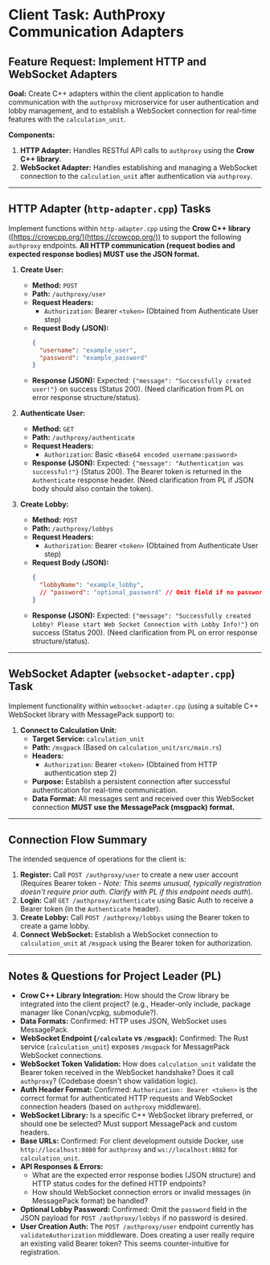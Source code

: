 # Client Task: AuthProxy Communication Adapters

## Feature Request: Implement HTTP and WebSocket Adapters

**Goal:** Create C++ adapters within the client application to handle communication with the `authproxy` microservice for user authentication and lobby management, and to establish a WebSocket connection for real-time features with the `calculation_unit`.

**Components:**
1.  **HTTP Adapter:** Handles RESTful API calls to `authproxy` using the **Crow C++ library**.
2.  **WebSocket Adapter:** Handles establishing and managing a WebSocket connection to the `calculation_unit` after authentication via `authproxy`.

---

## HTTP Adapter (`http-adapter.cpp`) Tasks

Implement functions within `http-adapter.cpp` using the **Crow C++ library** ([https://crowcpp.org/](https://crowcpp.org/)) to support the following `authproxy` endpoints. **All HTTP communication (request bodies and expected response bodies) MUST use the JSON format.**

1.  **Create User:**
    *   **Method:** `POST`
    *   **Path:** `/authproxy/user`
    *   **Request Headers:**
        *   `Authorization`: Bearer `<token>` (Obtained from Authenticate User step)
    *   **Request Body (JSON):**
        ```json
        {
          "username": "example_user",
          "password": "example_password"
        }
        ```
    *   **Response (JSON):** Expected: `{"message": "Successfully created user!"}` on success (Status 200). (Need clarification from PL on error response structure/status).

2.  **Authenticate User:**
    *   **Method:** `GET`
    *   **Path:** `/authproxy/authenticate`
    *   **Request Headers:**
        *   `Authorization`: Basic `<Base64 encoded username:password>`
    *   **Response (JSON):** Expected: `{"message": "Authentication was successful!"}` (Status 200). The Bearer token is returned in the `Authenticate` response header. (Need clarification from PL if JSON body should also contain the token).

3.  **Create Lobby:**
    *   **Method:** `POST`
    *   **Path:** `/authproxy/lobbys`
    *   **Request Headers:**
        *   `Authorization`: Bearer `<token>` (Obtained from Authenticate User step)
    *   **Request Body (JSON):**
        ```json
        {
          "lobbyName": "example_lobby",
          // "password": "optional_password" // Omit field if no password is set
        }
        ```
    *   **Response (JSON):** Expected: `{"message": "Successfully created Lobby! Please start Web Socket Connection with Lobby Info!"}` on success (Status 200). (Need clarification from PL on error response structure/status).

---

## WebSocket Adapter (`websocket-adapter.cpp`) Task

Implement functionality within `websocket-adapter.cpp` (using a suitable C++ WebSocket library with MessagePack support) to:

1.  **Connect to Calculation Unit:**
    *   **Target Service:** `calculation_unit`
    *   **Path:** `/msgpack` (Based on `calculation_unit/src/main.rs`)
    *   **Headers:**
        *   `Authorization`: Bearer `<token>` (Obtained from HTTP authentication step 2)
    *   **Purpose:** Establish a persistent connection after successful authentication for real-time communication.
    *   **Data Format:** All messages sent and received over this WebSocket connection **MUST use the MessagePack (msgpack) format.**

---

## Connection Flow Summary

The intended sequence of operations for the client is:

1.  **Register:** Call `POST /authproxy/user` to create a new user account (Requires Bearer token - *Note: This seems unusual, typically registration doesn't require prior auth. Clarify with PL if this endpoint needs auth*).
2.  **Login:** Call `GET /authproxy/authenticate` using Basic Auth to receive a Bearer token (in the `Authenticate` header).
3.  **Create Lobby:** Call `POST /authproxy/lobbys` using the Bearer token to create a game lobby.
4.  **Connect WebSocket:** Establish a WebSocket connection to `calculation_unit` at `/msgpack` using the Bearer token for authorization.

---

## Notes & Questions for Project Leader (PL)

*   **Crow C++ Library Integration:** How should the Crow library be integrated into the client project? (e.g., Header-only include, package manager like Conan/vcpkg, submodule?).
*   **Data Formats:** Confirmed: HTTP uses JSON, WebSocket uses MessagePack.
*   **WebSocket Endpoint (`/calculate` vs `/msgpack`):** Confirmed: The Rust service (`calculation_unit`) exposes `/msgpack` for MessagePack WebSocket connections.
*   **WebSocket Token Validation:** How does `calculation_unit` validate the Bearer token received in the WebSocket handshake? Does it call `authproxy`? (Codebase doesn't show validation logic).
*   **Auth Header Format:** Confirmed: `Authorization: Bearer <token>` is the correct format for authenticated HTTP requests and WebSocket connection headers (based on `authproxy` middleware).
*   **WebSocket Library:** Is a specific C++ WebSocket library preferred, or should one be selected? Must support MessagePack and custom headers.
*   **Base URLs:** Confirmed: For client development outside Docker, use `http://localhost:8080` for `authproxy` and `ws://localhost:8082` for `calculation_unit`.
*   **API Responses & Errors:**
    *   What are the expected error response bodies (JSON structure) and HTTP status codes for the defined HTTP endpoints?
    *   How should WebSocket connection errors or invalid messages (in MessagePack format) be handled?
*   **Optional Lobby Password:** Confirmed: Omit the `password` field in the JSON payload for `POST /authproxy/lobbys` if no password is desired.
*   **User Creation Auth:** The `POST /authproxy/user` endpoint currently has `validateAuthorization` middleware. Does creating a user really require an existing valid Bearer token? This seems counter-intuitive for registration.